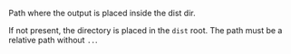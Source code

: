 Path where the output is placed inside the dist dir. 

If not present, the directory is placed in the `dist` root. The path must be a relative path without `..`.
